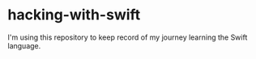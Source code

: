 # hacking-with-swift
I'm using this repository to keep record of my journey learning the Swift language.